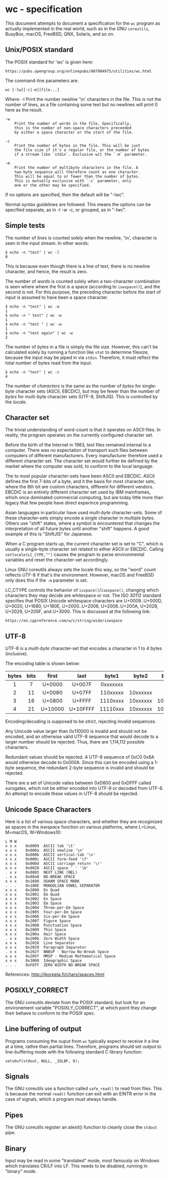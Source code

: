wc - specification
===

This document attempts to document a specification for the `wc` program
as actually implemented in the real world, such as in the GNU `coreutils`,
BusyBox, macOS, FreeBSD, QNX, Solaris, and so on.

Unix/POSIX standard
---

The POSIX standard for 'wc' is given here:

    https://pubs.opengroup.org/onlinepubs/007904975/utilities/wc.html

The command-line parameters are:

    wc [-lw][-c|-m][file...]

Where:
    -l 
        Print the number newline '\n' characters in the file.
        This is not the number of lines, as a file containing some
        text but no newlines will print 0 here as the result.

    -w
        Print the number of words in the file. Specifically,
        this is the number of non-space characters preceeded
        by either a space character or the start of the file.

    -c
        Print the number of bytes in the file. This will be just
        the file size if it's a regular file, or the number of bytes
        if a stream like `stdin`. Exclusive wit the `-m` parameter.

    -m
        Print the number of multibyte characters in the file. A 
        two-byte sequence will therefore count as one character.
        This will be equal to or fewer than the number of bytes.
        This is mutually exclusive with `-c` parameter, only
        one or the other may be specified.

If no options are specified, then the default will be
"-lwc".

Normal syntax guidelines are followed. This means the options
can be specified separate, as in -l -w -c, or grouped,
as in "-lwc".


Simple tests
---

The number of *lines* is counted solely when the newline, '\n',
character is seen in the input stream. In other words:

    $ echo -n "test" | wc -l
    0

This is because even though there is a line of text, there is no 
newline character, and hence, the result is zero.

The number of *words* is counted solely when a two-character combination
is seen where where the first is a space (according to `iswspace()`), and
the second is not. For this purpose, the preceding character before
the start of input is assumed to have been a space character.

    $ echo -n "test" | wc -w
    1
    $ echo -n " test" | wc -w
    1
    $ echo -n "test " | wc -w
    1
    $ echo -n "test again" | wc -w
    2

The number of *bytes* in a file is simply the file size. However, this
can't be calculated solely by running a function like `stat` to determine
filesize, because the input may be piped in via `stdin`. Therefore, it
must reflect the total number of bytes read from the input.

    $ echo -n "test" | wc -c
    4

The number of *characters* is the same as the number of *bytes* for
single-byte character sets (ASCII, EBCDIC), but may be fewer than the
number of *bytes* for multi-byte character sets (UTF-8, ShiftJIS).
This is controlled by the *locale*.

Character set
---

The trivial understanding of word-count is that it operates on ASCII files.
In reality, the program operates on the currently configured character set.

Before the birth of the Internet in 1983, text files remained internal to
a computer. There was no expectation of transport such files between computers
of different manufacturers. Every manufacturer therefore used a different
character set. The character set would further be defined by the market
where the computer was sold, to conform to the local language.

The to most popular character-sets have been ASCII and EBCDIC. ASCII defines
the first 7-bits of a byte, and it the basis for most character sets, where
the 8th bit are custom characters, different for different vendors. EBCDIC is
an entirely different character set used by IBM mainframes, which once dominated
commercial computing, but are today little more than legacy that few people
have direct experince programming.

Asian languages in particular have used *multi-byte* character-sets. Some 
of these character-sets simply encode a single character in multiple bytes.
Others use "shift" states, where a symbol is encountered that changes the
interpretation of all future bytes until another "shift" happens. A good
example of this is "ShiftJIS" for Japanese.

When a C program starts up, the current character set is set to "C", which
is usually a single-byte character set related to either ASCII or EBCDIC.
Calling `setlocale(LC_CYPE,"")` causes the program to parse environmental
variables and reset the character-set accordingly.

Linux GNU coreutils always sets the locale this way, so the "word" count
reflects UTF-8 if that's the environment. However, macOS and FreeBSD only
does this if the `-m` parameter is set.

LC_CTYPE controls the behavior of `isspace()`/`iswspace()`,
changing which characters they may decide are whitespace or not. The
ISO 30112 standard specifies that POSIX Unicode whitespace characters
are U+0009..U+000D, U+0020, U+1680, U+180E, U+2000..U+2006, 
U+2008..U+200A, U+2028, U+2029, U+205F, and U+3000. This is discussed
at the following link:

    https://en.cppreference.com/w/c/string/wide/iswspace


UTF-8
--

UTF-8 is a *multi-byte* character-set that encodes a character in
1 to 4 bytes (inclusive).

The encoding table is shown below:

| bytes | bits |  first  |   last   |   byte1  |   byte2  |   byte3  |   byte4  |
|:-----:|:----:|:-------:|:--------:|:--------:|:--------:|:--------:|:--------:|
|   1   |    7 |  U+0000 |   U+007F | 0xxxxxxx |          |          |          |
|   2   |   11 |  U+0080 |   U+07FF | 110xxxxx | 10xxxxxx |          |          |
|   3   |   16 |  U+0800 |   U+FFFF | 1110xxxx | 10xxxxxx | 10xxxxxx |          |
|   4   |   21 | U+10000 | U+10FFFF | 11110xxx | 10xxxxxx | 10xxxxxx | 10xxxxxx |

Encoding/decoding is supposed to be *strict*, rejecting invalid sequences.

Any Unicode value larger than 0x110000 is invalid and should not be encoded,
and an otherwise valid UTF-8 sequence that would decode to a larger number
should be rejected. Thus, there are 1,114,112 possible characters.

Redundant values should be rejected. A UTF-8 sequence of 0xC0 0x8A would otherwise
decode to 0x000A. Since this can be encoded using a 1-byte sequence, the 
redundant 2-byte sequence is invalid and should be rejected.

There are a set of Unicode valies between 0xD800 and 0xDFFF called surogates,
which not be either encoded into UTF-8 or decoded from UTF-8. An attempt to
encode these values in UTF-8 should be rejected.


Unicode Space Characters
--

Here is a list of various space characters, and whether they are recoginized
as spaces in the *iswspace* function on various platforms, where L=Linux,
M=macOS, W=Windows10:

    L M W 
    x x x    0x0009  ASCII tab '\t'
    x x x    0x000a  ASCII newline '\n'
    x x x    0x000b  ASCII vertical-tab '\v'
    x x x    0x000c  ASCII form-feed '\f'
    x x x    0x000d  ASCII carriage return '\r'
    x x x    0x0020  ASCII space ' ' '\b'
    . x x    0x0085  NEXT LINE (NEL)
    . x x    0x00a0  NO-BREAK SPACE
    x x x    0x1680  OGHAM SPACE MARK
    . . .    0x180E  MONGOLIAN VOWEL SEPARATOR
    x x x    0x2000  En Quad
    x x x    0x2001  Em Quad
    x x x    0x2002  En Space
    x x x    0x2003  Em Space
    x x x    0x2004  Three-per-Em Space
    x x x    0x2005  Four-per-Em Space
    x x x    0x2006  Six-per-Em Space
    x x x    0x2007  Figure Space
    x x x    0x2008  Punctuation Space
    x x x    0x2009  Thin Space
    x x x    0x200a  Hair Space
    . x x    0x200b  Zero Width Space  
    x x x    0x2028  Line Separator
    x x x    0x2029  Paragraph Separator
    . x x    0x202f  NNBSP - Narrow No-Break Space
    x x x    0x205f  MMSP - Medium Mathematical Space
    x x x    0x3000  Ideographic Space
    . . .    0xFEFF  ZERO WIDTH NO-BREAK SPACE

References:
    http://jkorpela.fi/chars/spaces.html

POSIXLY_CORRECT
---

The GNU coreutils deviate from the POSIX standard, but look for an
environement variable "POSIXLY_CORRECT", at which point they change
their behave to conform to the POSIX spec.

Line buffering of output
---

Programs consuming the ouput from `wc` typically expect to receive
it a line at a time, rathre than partial lines. Therefore, programs
should set output to line-buffering mode with the following
standard C library function:

    setvbuf(stdout, NULL, _IOLBF, 0);

Signals
---

The GNU coreutils use a function called `safe_read()` to read from files.
This is because the normal `read()` function can exit with an EINTR error
in the case of signals, which a program must always handle.

Pipes
---

The GNU coreutils register an atexit() function to cleanly close the `stdout`
pipe.


Binary
---

Input may be read in some "translated" mode, most famously on Windows which
translates CR/LF into LF. This needs to be disabled, running in "binary" mode.
